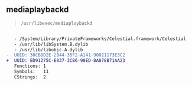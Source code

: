 ## mediaplaybackd

> `/usr/libexec/mediaplaybackd`

```diff

   - /System/Library/PrivateFrameworks/Celestial.framework/Celestial
   - /usr/lib/libSystem.B.dylib
   - /usr/lib/libobjc.A.dylib
-  UUID: 30CB8D2E-2B44-35F2-A141-90021173E3C2
+  UUID: ED91275C-E837-3CB6-98ED-8A078B71AA23
   Functions: 1
   Symbols:   11
   CStrings:  2

```

